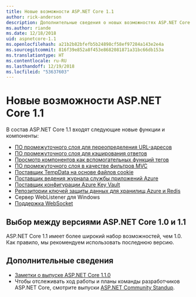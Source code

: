 ```yaml
---
title: Новые возможности ASP.NET Core 1.1
author: rick-anderson
description: Дополнительные сведения о новых возможностях ASP.NET Core 1.1.
ms.author: riande
ms.date: 12/18/2018
uid: aspnetcore-1.1
ms.openlocfilehash: a21b2b82bfefb5b24898cf58ef97284a143e2e4a
ms.sourcegitcommit: 816f39e852a8f453e8682081871a31bc66db153a
ms.translationtype: HT
ms.contentlocale: ru-RU
ms.lasthandoff: 12/19/2018
ms.locfileid: "53637603"
---
```

# <a name="whats-new-in-aspnet-core-11"></a>Новые возможности ASP.NET Core 1.1

В состав ASP.NET Core 1.1 входят следующие новые функции и компоненты:

- [ПО промежуточного слоя для переопределения URL-адресов](xref:fundamentals/url-rewriting)
- [ПО промежуточного слоя для кэширования ответов](xref:performance/caching/middleware)
- [Просмотр компонентов как вспомогательных функций тегов](xref:mvc/views/view-components#invoking-a-view-component-as-a-tag-helper)
- [ПО промежуточного слоя в качестве фильтров MVC](xref:mvc/controllers/filters#using-middleware-in-the-filter-pipeline)
- [Поставщик TempData на основе файлов cookie](xref:fundamentals/app-state#tempdata)
- [Поставщик ведения журнала службы приложений Azure](xref:fundamentals/logging/index#azure-app-service-provider)
- [Поставщик конфигурации Azure Key Vault](xref:security/key-vault-configuration)
- [Репозитории ключей защиты данных для хранилищ Azure и Redis](xref:security/data-protection/implementation/key-storage-providers#azure-and-redis)
- Сервер WebListener для Windows
- [Поддержка WebSocket](xref:fundamentals/websockets)

## <a name="choosing-between-versions-10-and-11-of-aspnet-core"></a>Выбор между версиями ASP.NET Core 1.0 и 1.1

ASP.NET Core 1.1 имеет более широкий набор возможностей, чем 1.0. Как правило, мы рекомендуем использовать последнюю версию.

## <a name="additional-information"></a>Дополнительные сведения

- [Заметки о выпуске ASP.NET Core 1.1.0](https://github.com/aspnet/Home/releases/tag/1.1.0)
- Чтобы отслеживать ход работы и планы команды разработчиков ASP.NET Core, смотрите выпуски [ASP.NET Community Standup](https://live.asp.net/).
